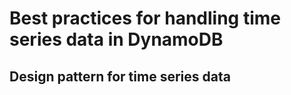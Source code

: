 # Best practices for handling time series data in DynamoDB

## Design pattern for time series data

